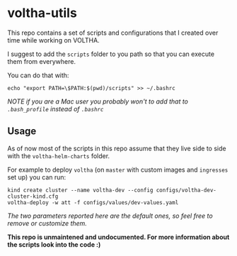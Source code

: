 # voltha-utils

This repo contains a set of scripts and configurations that I created over time while working on VOLTHA.

I suggest to add the `scripts` folder to you path so that you can execute them from everywhere.

You can do that with:

```shell
echo "export PATH=\$PATH:$(pwd)/scripts" >> ~/.bashrc
```

_NOTE if you are a Mac user you probably won't to add that to `.bash_profile` instead of `.bashrc`_

## Usage

As of now most of the scripts in this repo assume that they live side to side with
the `voltha-helm-charts` folder.

For example to deploy `voltha` (on `master` with custom images and `ingresses` set up) you can run:

```shell
kind create cluster --name voltha-dev --config configs/voltha-dev-cluster-kind.cfg
voltha-deploy -w att -f configs/values/dev-values.yaml
```

_The two parameters reported here are the default ones, so feel free to remove or customize them._

**This repo is unmaintened and undocumented. For more information about the scripts look into the code :)**
